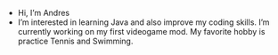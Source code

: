 - Hi, I’m Andres
- I’m interested in learning Java and also improve my coding skills. I’m currently working on my first videogame mod. My favorite hobby is practice Tennis and Swimming.

